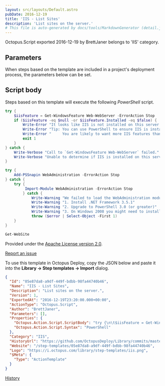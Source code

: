 ```yaml
---
layout: src/layouts/Default.astro
pubDate: 2016-12-19
title: 'IIS - List Sites'
description: 'List sites on the server.'
# This file is auto-generated by docs/tools/MarkdownGenerator (detail.js)
---
```


Octopus.Script exported 2016-12-19 by BrettJaner belongs to 'IIS' category.

## Parameters

When steps based on the template are included in a project's deployment process, the parameters below can be set.



## Script body

Steps based on this template will execute the following *PowerShell* script.

```PowerShell
try {
	$iisFeature = Get-WindowsFeature Web-WebServer -ErrorAction Stop
	if ($iisFeature -eq $null -or $iisFeature.Installed -eq $false) {
		Write-Error "It looks like IIS is not installed on this server and the deployment is likely to fail."
		Write-Error "Tip: You can use PowerShell to ensure IIS is installed: 'Install-WindowsFeature Web-WebServer'"
		Write-Error "     You are likely to want more IIS features than just the web server. Run 'Get-WindowsFeature *web*' to see all of the features you can install."
		exit 1
	}
} catch {
	Write-Verbose "Call to `Get-WindowsFeature Web-WebServer` failed."
	Write-Verbose "Unable to determine if IIS is installed on this server but will optimistically continue."
}

try {
	Add-PSSnapin WebAdministration -ErrorAction Stop
} catch {
    try {
		 Import-Module WebAdministration -ErrorAction Stop
		} catch {
			Write-Warning "We failed to load the WebAdministration module. This usually resolved by doing one of the following:"
			Write-Warning "1. Install .NET Framework 3.5.1"
			Write-Warning "2. Upgrade to PowerShell 3.0 (or greater)"
			Write-Warning "3. On Windows 2008 you might need to install PowerShell SnapIn for IIS from http://www.iis.net/downloads/microsoft/powershell#additionalDownloads"
			throw ($error | Select-Object -First 1)
    }
}

Get-WebSite
```

Provided under the [Apache License version 2.0](https://github.com/OctopusDeploy/Library/blob/master/LICENSE.txt).

[Report an issue](https://github.com/OctopusDeploy/Library/issues/new?assignees=&labels=&projects=&template=bug-report.yml&title=Issue%20with%20IIS%20-%20List%20Sites&step-template=IIS%20-%20List%20Sites)

<div class="get-json">

To use this template in Octopus Deploy, copy the JSON below and paste it into the **Library → Step templates → Import** dialog.

```json
{
  "Id": "05e87da8-a9df-449f-bdbb-98fa44740b46",
  "Name": "IIS - List Sites",
  "Description": "List sites on the server.",
  "Version": 1,
  "ExportedAt": "2016-12-19T23:20:00.000+00:00",
  "ActionType": "Octopus.Script",
  "Author": "BrettJaner",
  "Parameters": [],
  "Properties": {
    "Octopus.Action.Script.ScriptBody": "try {\n\t$iisFeature = Get-WindowsFeature Web-WebServer -ErrorAction Stop\n\tif ($iisFeature -eq $null -or $iisFeature.Installed -eq $false) {\n\t\tWrite-Error \"It looks like IIS is not installed on this server and the deployment is likely to fail.\"\n\t\tWrite-Error \"Tip: You can use PowerShell to ensure IIS is installed: 'Install-WindowsFeature Web-WebServer'\"\n\t\tWrite-Error \"     You are likely to want more IIS features than just the web server. Run 'Get-WindowsFeature *web*' to see all of the features you can install.\"\n\t\texit 1\n\t}\n} catch {\n\tWrite-Verbose \"Call to `Get-WindowsFeature Web-WebServer` failed.\"\n\tWrite-Verbose \"Unable to determine if IIS is installed on this server but will optimistically continue.\"\n}\n\ntry {\n\tAdd-PSSnapin WebAdministration -ErrorAction Stop\n} catch {\n    try {\n\t\t Import-Module WebAdministration -ErrorAction Stop\n\t\t} catch {\n\t\t\tWrite-Warning \"We failed to load the WebAdministration module. This usually resolved by doing one of the following:\"\n\t\t\tWrite-Warning \"1. Install .NET Framework 3.5.1\"\n\t\t\tWrite-Warning \"2. Upgrade to PowerShell 3.0 (or greater)\"\n\t\t\tWrite-Warning \"3. On Windows 2008 you might need to install PowerShell SnapIn for IIS from http://www.iis.net/downloads/microsoft/powershell#additionalDownloads\"\n\t\t\tthrow ($error | Select-Object -First 1)\n    }\n}\n\nGet-WebSite",
    "Octopus.Action.Script.Syntax": "PowerShell"
  },
  "Category": "IIS",
  "HistoryUrl": "https://github.com/OctopusDeploy/Library/commits/master/step-templates//opt/buildagent/work/75443764cd38076d/step-templates/iis-list-sites.json",
  "Website": "/step-templates/05e87da8-a9df-449f-bdbb-98fa44740b46",
  "Logo": "https://i.octopus.com/library/step-templates/iis.png",
  "$Meta": {
    "Type": "ActionTemplate"
  }
}
```

[History](https://github.com/OctopusDeploy/Library/commits/master/step-templates/https://github.com/OctopusDeploy/Library/commits/master/step-templates//opt/buildagent/work/75443764cd38076d/step-templates/iis-list-sites.json)

</div>

